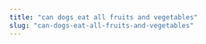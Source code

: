 ```yaml
---
title: "can dogs eat all fruits and vegetables"
slug: "can-dogs-eat-all-fruits-and-vegetables"
---
```


